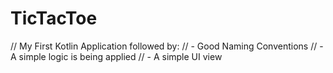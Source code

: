 # TicTacToe

// My First Kotlin Application followed by:
// - Good Naming Conventions
// - A simple logic is being applied
// - A simple UI view
